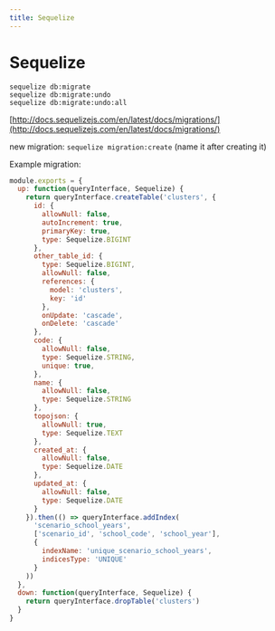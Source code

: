 ```yaml
---
title: Sequelize
---
```


<h1>Sequelize</h1>

~~~
sequelize db:migrate
sequelize db:migrate:undo
sequelize db:migrate:undo:all
~~~

[http://docs.sequelizejs.com/en/latest/docs/migrations/](http://docs.sequelizejs.com/en/latest/docs/migrations/)

new migration: `sequelize migration:create` (name it after creating it)

Example migration:

~~~javascript
module.exports = {
  up: function(queryInterface, Sequelize) {
    return queryInterface.createTable('clusters', {
      id: {
        allowNull: false,
        autoIncrement: true,
        primaryKey: true,
        type: Sequelize.BIGINT
      },
      other_table_id: {
        type: Sequelize.BIGINT,
        allowNull: false,
        references: {
          model: 'clusters',
          key: 'id'
        },
        onUpdate: 'cascade',
        onDelete: 'cascade'
      },
      code: {
        allowNull: false,
        type: Sequelize.STRING,
        unique: true,
      },
      name: {
        allowNull: false,
        type: Sequelize.STRING
      },
      topojson: {
        allowNull: true,
        type: Sequelize.TEXT
      },
      created_at: {
        allowNull: false,
        type: Sequelize.DATE
      },
      updated_at: {
        allowNull: false,
        type: Sequelize.DATE
      }
    }).then(() => queryInterface.addIndex(
      'scenario_school_years',
      ['scenario_id', 'school_code', 'school_year'],
      {
        indexName: 'unique_scenario_school_years',
        indicesType: 'UNIQUE'
      }
    ))
  },
  down: function(queryInterface, Sequelize) {
    return queryInterface.dropTable('clusters')
  }
}

~~~